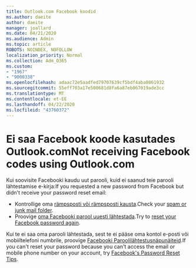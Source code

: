```yaml
---
title: Outlook.com Facebook koodid
ms.author: daeite
author: daeite
manager: joallard
ms.date: 04/21/2020
ms.audience: Admin
ms.topic: article
ROBOTS: NOINDEX, NOFOLLOW
localization_priority: Normal
ms.collection: Adm_O365
ms.custom:
- "1967"
- "9000338"
ms.openlocfilehash: adaac72e5aadfed79707639cf5bdf4aba0861932
ms.sourcegitcommit: 55eff703a17e500681d8fa6a87eb067019ade3cc
ms.translationtype: MT
ms.contentlocale: et-EE
ms.lasthandoff: 04/22/2020
ms.locfileid: "43760372"
---
```

# <a name="not-receiving-facebook-codes-using-outlookcom"></a><span data-ttu-id="3cd07-102">Ei saa Facebook koode kasutades Outlook.com</span><span class="sxs-lookup"><span data-stu-id="3cd07-102">Not receiving Facebook codes using Outlook.com</span></span>

<span data-ttu-id="3cd07-103">Kui soovisite Facebooki kaudu uut parooli, kuid ei saanud teie parooli lähtestamise e-kirja:</span><span class="sxs-lookup"><span data-stu-id="3cd07-103">If you requested a new password from Facebook but didn't receive your password reset email:</span></span>

- <span data-ttu-id="3cd07-104">Kontrollige oma [rämpsposti või rämpsposti kausta](https://outlook.live.com/mail/junkemail).</span><span class="sxs-lookup"><span data-stu-id="3cd07-104">Check your [spam or junk mail folder](https://outlook.live.com/mail/junkemail).</span></span>
- <span data-ttu-id="3cd07-105">Proovige [oma Facebooki parool uuesti lähtestada](https://aka.ms/facebook-password-reset).</span><span class="sxs-lookup"><span data-stu-id="3cd07-105">Try to [reset your Facebook password again](https://aka.ms/facebook-password-reset).</span></span>

<span data-ttu-id="3cd07-106">Kui te ei saa oma parooli lähtestada, sest te ei pääse oma kontol e-posti või mobiiltelefoni numbrile, proovige [Facebooki Paroolilähtestusnäpunäiteid](https://aka.ms/facebook-password-help).</span><span class="sxs-lookup"><span data-stu-id="3cd07-106">If you can't reset your password because you can't access the email or mobile phone number on your account, try [Facebook's Password Reset Tips](https://aka.ms/facebook-password-help).</span></span>